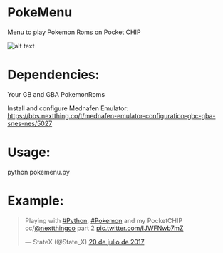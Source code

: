 # PokeMenu
Menu to play Pokemon Roms on Pocket CHIP


![alt text](https://media3.giphy.com/media/jXfkQhQtH2Dkc/giphy.gif)

# Dependencies:
  Your GB and GBA PokemonRoms
  
  Install and configure Mednafen Emulator:
    https://bbs.nextthing.co/t/mednafen-emulator-configuration-gbc-gba-snes-nes/5027
  
# Usage:
  python pokemenu.py
  
# Example:  
<blockquote class="twitter-tweet" data-lang="es"><p lang="en" dir="ltr">Playing with <a href="https://twitter.com/hashtag/Python?src=hash">#Python</a>, <a href="https://twitter.com/hashtag/Pokemon?src=hash">#Pokemon</a> and my PocketCHIP cc/<a href="https://twitter.com/nextthingco">@nextthingco</a> part 2 <a href="https://t.co/IJWFNwb7mZ">pic.twitter.com/IJWFNwb7mZ</a></p>&mdash; StateX (@State_X) <a href="https://twitter.com/State_X/status/888116416783634433">20 de julio de 2017</a></blockquote>

